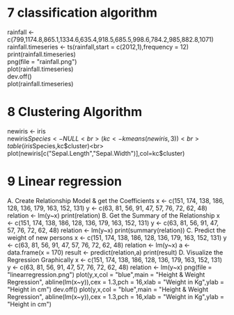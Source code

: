 # 7 classification algorithm
rainfall <-c(799,1174.8,865.1,1334.6,635.4,918.5,685.5,998.6,784.2,985,882.8,1071)<br>
rainfall.timeseries <- ts(rainfall,start = c(2012,1),frequency = 12)<br>
print(rainfall.timeseries)<br>
png(file = "rainfall.png")<br>
plot(rainfall.timeseries)<br>
dev.off()<br>
plot(rainfall.timeseries)<br>


# 8  Clustering Algorithm
newiris <- iris<br>
newiris$Species <- NULL<br>
(kc <-kmeans(newiris,3))<br>
table (iris$Species,kc$cluster)<br>
plot(newiris[c("Sepal.Length","Sepal.Width")],col=kc$cluster)<br>

# 9 Linear regression
A. Create Relationship Model & get the Coefficients
x <- c(151, 174, 138, 186, 128, 136, 179, 163, 152, 131)
y <- c(63, 81, 56, 91, 47, 57, 76, 72, 62, 48)
relation <- lm(y~x)
print(relation)
B. Get the Summary of the Relationship
x <- c(151, 174, 138, 186, 128, 136, 179, 163, 152, 131)
y <- c(63, 81, 56, 91, 47, 57, 76, 72, 62, 48)
relation <- lm(y~x)
print(summary(relation))
C. Predict the weight of new persons
x <- c(151, 174, 138, 186, 128, 136, 179, 163, 152, 131)
y <- c(63, 81, 56, 91, 47, 57, 76, 72, 62, 48)
relation <- lm(y~x)
a <- data.frame(x = 170)
result <- predict(relation,a)
print(result)
D. Visualize the Regression Graphically
x <- c(151, 174, 138, 186, 128, 136, 179, 163, 152, 131)
y <- c(63, 81, 56, 91, 47, 57, 76, 72, 62, 48)
relation <- lm(y~x)
png(file = "linearregression.png")
plot(y,x,col = "blue",main = "Height & Weight Regression", abline(lm(x~y)),cex = 1.3,pch = 16,xlab = "Weight in Kg",ylab = "Height in cm")
dev.off()
plot(y,x,col = "blue",main = "Height & Weight Regression", abline(lm(x~y)),cex = 1.3,pch = 16,xlab = "Weight in Kg",ylab = "Height in cm")
